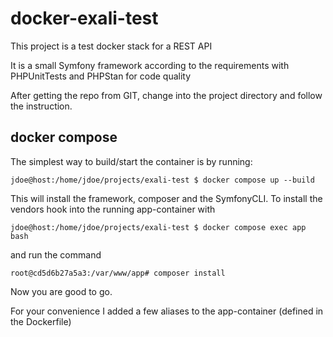 # docker-exali-test

This project is a test docker stack for a REST API

It is a small Symfony framework according to the requirements with PHPUnitTests and PHPStan for code quality

After getting the repo from GIT, change into the project directory and follow the instruction.

## docker compose

The simplest way to build/start the container is by running:

```console
jdoe@host:/home/jdoe/projects/exali-test $ docker compose up --build
```
This will install the framework, composer and the SymfonyCLI.
To install the vendors hook into the running app-container with
```console
jdoe@host:/home/jdoe/projects/exali-test $ docker compose exec app bash
```
and run the command
```console
root@cd5d6b27a5a3:/var/www/app# composer install
```
Now you are good to go. 

For your convenience I added a few aliases to the app-container (defined in the Dockerfile)
